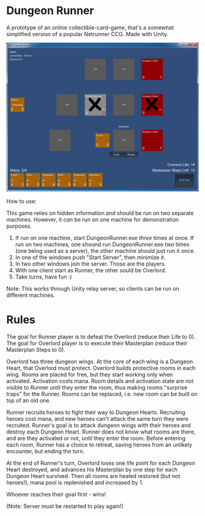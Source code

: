 # Dungeon Runner

A prototype of an online collectible-card-game, that's a somewhat simplified version of a popular Netrunner CCG. Made with Unity.

![Screenshot](screenshot.png?raw=true)

How to use:

This game relies on hidden information and should be run on two separate machines. However, it _can_ be run on one machine for demonstration purposes.

1. If run on one machine, start DungeonRunner.exe _three_ times at once. If run on two machines, one shound run DungeonRunner.exe _two_ times (one being used as a server), the other machine should just run it once.
2. In one of the windows push "Start Server", then minimize it.
3. In two other windows join the server. Those are the players.
4. With one client start as Runner, the other sould be Overlord.
5. Take turns, have fun :)

Note: This works through Unity relay server, so clients can be run on different machines.

# Rules

The goal for Runner player is to defeat the Overlord (reduce their Life to 0).
The goal for Overlord player is to execute their Masterplan (reduce their Masterplan Steps to 0).

Overlord has three dungeon wings. At the core of each wing is a Dungeon Heart, that Overlord must protect. Overlord builds protective rooms in each wing. Rooms are placed for free, but they start working only when activated. Activation costs mana. Room details and activation state are not visible to Runner until they enter the room, thus making rooms "surprise traps" for the Runner. Rooms can be replaced, i.e. new room can be built on top of an old one.

Runner recruits heroes to fight their way to Dungeon Hearts. Recruiting heroes cost mana, and new heroes can't attack the same turn they were recruited. Runner's goal is to attack dungeon wings with their heroes and destroy each Dungeon Heart. Runner does not know what rooms are there, and are they activated or not, until they enter the room. Before entering each room, Runner has a choice to retreat, saving heroes from an unlikely encounter, but ending the turn.

At the end of Runner's turn, Overlord loses one life point for each Dungeon Heart destroyed, and advances his Masterplan by one step for each Dungeon Heart survived. Then all rooms are healed restored (but not heroes!), mana pool is replenished and increased by 1.

Whoever reaches their goal first - wins!

(Note: Server must be restarted to play again!)
